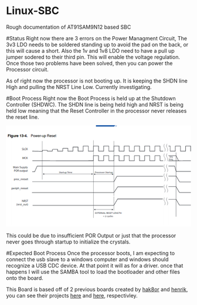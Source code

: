 # Linux-SBC
Rough documentation of AT91SAM9N12 based SBC

#Status
Right now there are 3 errors on the Power Managment Circuit, The 3v3 LDO needs to be soldered standing up to avoid the pad on the back, or this will cause a short. Also the 1v and 1v8 LDO need to have a pull up jumper sodered to their third pin. This will enable the voltage regulation. Once those two problems have been solved, then you can power the Processor circuit.

As of right now the processor is not booting up. It is keeping the SHDN line High and pulling the NRST Line Low. Currently investigating.

#Boot Process
Right now the Boot Process is held up at the Shutdown Controller (SHDWC). The SHDN line is being held high and NRST is being held low meaning that the Reset Controller in the processor never releases the reset line.

![alt text](https://github.com/nik9993/Linux-SBC/blob/master/images/Power-Up%20Reset.png "Power Up Boot Process")

This could be due to insufficient POR Output or just that the processor never goes through startup to initialize the crystals.

#Expected Boot Process
Once the processor boots, I am expecting to connect the usb slave to a windows computer and windows should recognize a USB CDC device. At that point it will as for a driver. once that happens I will use the SAMBA tool to load the bootloader and other files onto the board.


This Board is based off of 2 previous boards created by [hak8or](https://github.com/hak8or) and [henrik](https://github.com/Ttl), you can see their projects [here](https://github.com/nik9993/Embedded-Linux-System/tree/master/at91sam9n12) and [here](https://github.com/nik9993/sam_board), respectivley.
